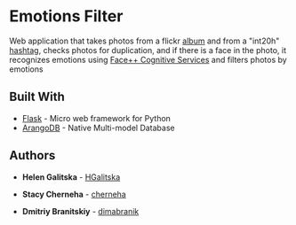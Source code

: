 # Emotions Filter

Web application that takes photos from a flickr [album](https://www.flickr.com/photos/144522605@N06/albums/72157674388093532) and from a "int20h" [hashtag](https://www.flickr.com/search/?tags=int20h),
checks photos for duplication, and if there is a face in the photo, it recognizes emotions using [Face++ Cognitive Services](faceplusplus.com) and filters photos by emotions


## Built With

* [Flask](http://flask.pocoo.org) - Micro web framework for Python
* [ArangoDB](https://www.arangodb.com/)  - Native Multi-model Database


## Authors

* **Helen Galitska** - [HGalitska](https://github.com/HGalitska)

* **Stacy Cherneha** - [cherneha](https://github.com/cherneha)

* **Dmitriy Branitskiy** - [dimabranik](https://github.com/dimabranik)


